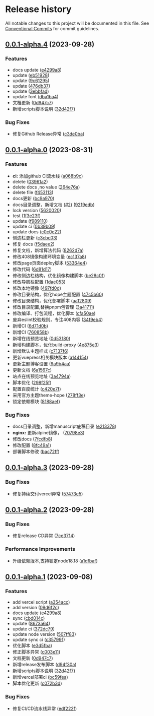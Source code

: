# Release history

All notable changes to this project will be documented in this file. See [Conventional Commits](https://conventionalcommits.org) for commit guidelines.

<!-- #region recent-beta -->

## [0.0.1-alpha.4](https://github.com/mmdapl/408CSFamily/compare/v0.0.1-alpha.3...v0.0.1-alpha.4) (2023-09-28)


### Features

* docs update ([e4299a8](https://github.com/mmdapl/408CSFamily/commit/e4299a8bddfe78a583b082822011442478dfb6ff))
* update ([eb51928](https://github.com/mmdapl/408CSFamily/commit/eb5192819b92bd4c4b5cdc003d1cac12e4fefd9a))
* update ([9c61295](https://github.com/mmdapl/408CSFamily/commit/9c6129575f8d6c965f0484799a2b747757e098bb))
* update ([476db37](https://github.com/mmdapl/408CSFamily/commit/476db373d513d0166d2f6a073fd1324bce456093))
* update ([3ebbfad](https://github.com/mmdapl/408CSFamily/commit/3ebbfad65bb4b5964d59326be2abe4b27844249b))
* update font ([dba1ba4](https://github.com/mmdapl/408CSFamily/commit/dba1ba4bbaa907ef1465af18e4a6b2c29a92c71a))
* 文档更新 ([0d947c7](https://github.com/mmdapl/408CSFamily/commit/0d947c74c20dbdf170cc49f0281ff4b196b6b206))
* 新增scripts脚本说明 ([32d42f7](https://github.com/mmdapl/408CSFamily/commit/32d42f77bb5103760794994c0481d7d9b632d1d4))


### Bug Fixes

* 修复Github Release异常 ([c3de0ba](https://github.com/mmdapl/408CSFamily/commit/c3de0bae093237e870fa8e534e69c219ddd02301))

## [0.0.1-alpha.0](https://github.com/mmdapl/408CSFamily/compare/264e76a03a1f7b4a9266124a270f6c2f72d4e358...v0.0.1-alpha.0) (2023-08-31)


### Features

* **ci:** 添加github CI流水线 ([a068b9c](https://github.com/mmdapl/408CSFamily/commit/a068b9cf566c3670382131d2a7ce057f773e6163))
* delete ([03961a2](https://github.com/mmdapl/408CSFamily/commit/03961a216df2b43da4bc2541a36e8424f835ecc9))
* delete docs ,no value ([264e76a](https://github.com/mmdapl/408CSFamily/commit/264e76a03a1f7b4a9266124a270f6c2f72d4e358))
* delete file ([f453113](https://github.com/mmdapl/408CSFamily/commit/f453113304ef85db6304808be89926f16a971b5d))
* docs更新 ([bc9a970](https://github.com/mmdapl/408CSFamily/commit/bc9a970e6a0f822751256c7cf6cdb1612d8cbd77))
* docs目录调整，新增文档 ([#2](https://github.com/mmdapl/408CSFamily/issues/2)) ([9219edb](https://github.com/mmdapl/408CSFamily/commit/9219edb7be3d63a19d1558b1d3d712fab4908762))
* lock  version ([5620020](https://github.com/mmdapl/408CSFamily/commit/5620020b7f068cb4be98cf2c80ffad8547e756ee))
* test ([1f3e23f](https://github.com/mmdapl/408CSFamily/commit/1f3e23fa742916fbbae7120a7470056c927a6a0f))
* update ([f989110](https://github.com/mmdapl/408CSFamily/commit/f989110774ad2a00a2a5fb9ca6b51d42acb55a59))
* update ci ([0b39b09](https://github.com/mmdapl/408CSFamily/commit/0b39b09e0ebd270a524ce090faabfe575c1303c0))
* update docs ([c0c0e22](https://github.com/mmdapl/408CSFamily/commit/c0c0e223e2257ae743da6a259bc465a87bc10c99))
* 侧边栏更新 ([c3cbc03](https://github.com/mmdapl/408CSFamily/commit/c3cbc0353aefc17e57dda974b24c0da215ec9163))
* 修复 docs ([f5daee2](https://github.com/mmdapl/408CSFamily/commit/f5daee2ae39a69aeb8d2630b7f17ce116243b1c3))
* 修复文档，新增算法代码 ([8262d7a](https://github.com/mmdapl/408CSFamily/commit/8262d7ab42566e2d32c62f1f9091cc39062e0b07))
* 修改408镜像构建环境变量 ([ec137a8](https://github.com/mmdapl/408CSFamily/commit/ec137a8eec59ee9c5293fcfb17fa224e7176cfd4))
* 修改page页面deploy脚本 ([53364e4](https://github.com/mmdapl/408CSFamily/commit/53364e49114e7cbbd774594ce8bfcc84010fcf65))
* 修改代码 ([6d81d17](https://github.com/mmdapl/408CSFamily/commit/6d81d1706a9d55bdd810b066fef519b84c020080))
* 修改侧边栏结构，优化镜像构建脚本 ([be28c0f](https://github.com/mmdapl/408CSFamily/commit/be28c0ff8357d508e466a463aa83e5b3ffd39524))
* 修改导航栏配置 ([1dae053](https://github.com/mmdapl/408CSFamily/commit/1dae053473397ad324070d144f2072117e17df68))
* 修改本地镜像 ([497fd0d](https://github.com/mmdapl/408CSFamily/commit/497fd0d9cf52624859ba8fa59a4db947dfe2931e))
* 修改目录结构，优化hope主题配置 ([47c5b60](https://github.com/mmdapl/408CSFamily/commit/47c5b60c00b465dc273578a59f2e2795d98f2623))
* 修改目录结构，优化部署脚本 ([aa12809](https://github.com/mmdapl/408CSFamily/commit/aa1280912abe70335958acc9aeb9db2b794a92a7))
* 修改目录配置,替换pnpm包管理 ([3a41711](https://github.com/mmdapl/408CSFamily/commit/3a417110aa5ff6e481112a6a5ad2d3e2a4b30f6a))
* 修改编译、打包流程，优化脚本 ([cfa50ae](https://github.com/mmdapl/408CSFamily/commit/cfa50ae38e27ada63d0d9526fe3a22ea8d4cfc28))
* 废弃eslint校验规则，专注408内容 ([34f9eb4](https://github.com/mmdapl/408CSFamily/commit/34f9eb419c1a72552a19c906a8c64b83574dd293))
* 新增CI ([6d71d0b](https://github.com/mmdapl/408CSFamily/commit/6d71d0be92217696146a247132778c22603391ee))
* 新增CI ([760858b](https://github.com/mmdapl/408CSFamily/commit/760858b55049a8c127d2a667d5a8071100af0035))
* 新增在线预览地址 ([0d53180](https://github.com/mmdapl/408CSFamily/commit/0d531806413e756f169dd21621d4ab02d176299c))
* 新增构建脚本，优化build-proxy ([4e875e3](https://github.com/mmdapl/408CSFamily/commit/4e875e32dfbd4efefec316b3ec3a01e4b2306363))
* 新增默认主题样式 ([c7137f6](https://github.com/mmdapl/408CSFamily/commit/c7137f6f108cbe1a976656924711282c074f4e70))
* 更新vuepress相关模块版本 ([a144154](https://github.com/mmdapl/408CSFamily/commit/a144154f9340fb07688e361194ce722c1614f1ec))
* 更新主题博客设置 ([9a9b4aa](https://github.com/mmdapl/408CSFamily/commit/9a9b4aadee73849ad21b0883f633c54e7a5fde87))
* 更新文档 ([6a1567c](https://github.com/mmdapl/408CSFamily/commit/6a1567cd2e9bf3942b50442085cab5c60b437227))
* 站点在线预览地址 ([3a4794a](https://github.com/mmdapl/408CSFamily/commit/3a4794a581f24b4d6bf5cd2b70b8289dbf69ac8e))
* 脚本优化 ([298f25f](https://github.com/mmdapl/408CSFamily/commit/298f25fef6424673d9eddd6bff734afb58913e49))
* 配置百度统计 ([c420e7f](https://github.com/mmdapl/408CSFamily/commit/c420e7fd588fa8dcbc6c9832582ac50829f73261))
* 采用官方主题theme-hope ([278ff3e](https://github.com/mmdapl/408CSFamily/commit/278ff3e4bd7581cb0e8d461cc4086a5442918eea))
* 锁定依赖模块 ([8188aef](https://github.com/mmdapl/408CSFamily/commit/8188aef4f3b9870ebba78f09ff703e0f12a5f671))


### Bug Fixes

* docs目录调整，新增manuscript底稿目录 ([e213378](https://github.com/mmdapl/408CSFamily/commit/e213378754d7f70184edd0c8089757507987e317))
* **nginx:** 更新alpine镜像， ([70798e3](https://github.com/mmdapl/408CSFamily/commit/70798e3dfd5244f4a255e08e7de8f5de94eb617f))
* 修改docs ([7fcdfb8](https://github.com/mmdapl/408CSFamily/commit/7fcdfb829fe8ec51b211e7c007049f127db1fa7d))
* 修改配置 ([8fc49a1](https://github.com/mmdapl/408CSFamily/commit/8fc49a1b4242bffd5e29b93de02e790afcfa9c63))
* 部署脚本修改 ([bac72ff](https://github.com/mmdapl/408CSFamily/commit/bac72ffaa554547de1973988262949725fa2c77e))

## [0.0.1-alpha.3](https://github.com/mmdapl/408CSFamily/compare/v0.0.1-alpha.2...v0.0.1-alpha.3) (2023-09-28)


### Bug Fixes

* 修复持续交付vercel异常 ([57473e5](https://github.com/mmdapl/408CSFamily/commit/57473e5e491a0133a2b5494c3b9e7e65b990dd23))

## [0.0.1-alpha.2](https://github.com/mmdapl/408CSFamily/compare/v0.0.1-alpha.1...v0.0.1-alpha.2) (2023-09-28)


### Bug Fixes

* 修复release CD异常 ([7ce3714](https://github.com/mmdapl/408CSFamily/commit/7ce3714f9bcfbcad40ef9df462a343b37742273a))


### Performance Improvements

* 升级依赖版本,支持锁定node18.18 ([a1dfbaf](https://github.com/mmdapl/408CSFamily/commit/a1dfbaf1d3c22ff5844d5c976e24b35d2578a62e))

## [0.0.1-alpha.1](https://github.com/mmdapl/408CSFamily/compare/v0.0.1-alpha.0...v0.0.1-alpha.1) (2023-09-08)


### Features

* add vercel script ([a354acc](https://github.com/mmdapl/408CSFamily/commit/a354acced9f9485e0aa2634ac227ab97657de14d))
* add version ([09d6f2c](https://github.com/mmdapl/408CSFamily/commit/09d6f2ce315dc02b02f6ed6a468b614bb5f22810))
* docs update ([e4299a8](https://github.com/mmdapl/408CSFamily/commit/e4299a8bddfe78a583b082822011442478dfb6ff))
* sync ([cbd014c](https://github.com/mmdapl/408CSFamily/commit/cbd014c163e93eed947509739c7a1b356b37f872))
* update ([8673a64](https://github.com/mmdapl/408CSFamily/commit/8673a64409d646195122835828ffe14be265c97a))
* update ci ([372dc79](https://github.com/mmdapl/408CSFamily/commit/372dc792c7861a879ff686747fb8c76bd70f4761))
* update node version ([507ff83](https://github.com/mmdapl/408CSFamily/commit/507ff838f71ab2360e49ef422f6fe969a36882a8))
* update sync ci ([c357991](https://github.com/mmdapl/408CSFamily/commit/c357991e49a1513f67b92167426c57d68c711c14))
* 优化脚本 ([e3d5fba](https://github.com/mmdapl/408CSFamily/commit/e3d5fbad7814d0cb652484e0eb5acbdcbe2d940b))
* 修正脚本异常 ([c003e11](https://github.com/mmdapl/408CSFamily/commit/c003e11b8044bfdf1ff7151f04f9c03fea777095))
* 文档更新 ([0d947c7](https://github.com/mmdapl/408CSFamily/commit/0d947c74c20dbdf170cc49f0281ff4b196b6b206))
* 新增release发布脚本 ([d94f30a](https://github.com/mmdapl/408CSFamily/commit/d94f30aa20063cd1c8bd9b08f63acf484fe2e698))
* 新增scripts脚本说明 ([32d42f7](https://github.com/mmdapl/408CSFamily/commit/32d42f77bb5103760794994c0481d7d9b632d1d4))
* 新增vercel部署ci ([bc59fea](https://github.com/mmdapl/408CSFamily/commit/bc59fea739b0e20497ac86daf06a2bdbb11f8cf5))
* 脚本优化更新 ([c072b3d](https://github.com/mmdapl/408CSFamily/commit/c072b3d3a4ae70d542a59b52babb1d67b4102230))


### Bug Fixes

* 修复CI/CD流水线异常 ([edf222f](https://github.com/mmdapl/408CSFamily/commit/edf222f297dbe57782f46fd6d38dd7c92d59e3fe))
